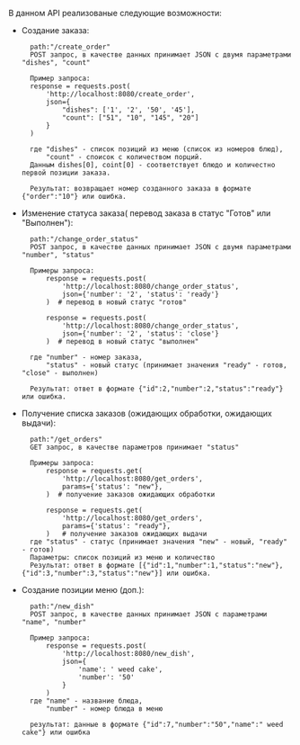 В данном API реализованые следующие возможности:

- Создание заказа:

        path:"/create_order"
        POST запрос, в качестве данных принимает JSON c двумя параметрами "dishes", "count"

        Пример запроса:
        response = requests.post(
            'http://localhost:8080/create_order',
            json={
                "dishes": ['1', '2', '50', '45'],
                "count": ["51", "10", "145", "20"]
            }
        )
        
        где "dishes" - список позиций из меню (список из номеров блюд),
            "count" - споисок с количеством порций.
        Данным dishes[0], coint[0] - соответствует блюдо и количестно первой позиции заказа.

        Результат: возвращает номер созданного заказа в формате {"order":"10"} или ошибка.
        
- Изменение статуса заказа( перевод заказа в статус "Готов" или "Выполнен"):

        path:"/change_order_status"
        POST запрос, в качестве данных принимает JSON c двумя параметрами "number", "status"

        Примеры запроса:
            response = requests.post(
                'http://localhost:8080/change_order_status',
                json={'number': '2', 'status': 'ready'}
            )  # перевод в новый статус "готов"
            
            response = requests.post(
                'http://localhost:8080/change_order_status',
                json={'number': '2', 'status': 'close'}
            )  # перевод в новый статус "выполнен"
        
        где "number" - номер заказа, 
            "status" - новый статус (принимает значения "ready" - готов, "close" - выполнен)

        Результат: ответ в формате {"id":2,"number":2,"status":"ready"} или ошибка.

- Получение списка заказов (ожидающих обработки, ожидающих выдачи):

        path:"/get_orders"
        GET запрос, в качестве параметров принимает "status"

        Примеры запроса:
            response = requests.get(
                'http://localhost:8080/get_orders',
                params={'status': "new"},
            )  # получение заказов ожидающих обработки
            
            response = requests.get(
                'http://localhost:8080/get_orders',
                params={'status': "ready"},
            )   # получение заказов ожидающих выдачи
        где "status" - статус (принимает значения "new" - новый, "ready" - готов)
        Параметры: список позиций из меню и количество
        Результат: ответ в формате [{"id":1,"number":1,"status":"new"},{"id":3,"number":3,"status":"new"}] или ошибка.

- Создание позиции меню (доп.):

        path:"/new_dish"
        POST запрос, в качестве данных принимает JSON c параметрами "name", "number"

        Пример запроса:
            response = requests.post(
                'http://localhost:8080/new_dish',
                json={
                    'name': ' weed cake', 
                    'number': '50'
                }
            )
        где "name" - название блюда, 
            "number" - номер блюда в меню
            
        результат: данные в формате {"id":7,"number":"50","name":" weed cake"} или ошибка